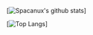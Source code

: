 [![Spacanux's github stats](https://github-readme-stats.vercel.app/api?username=spacanux&count_private=true&show_icons=true&theme=radical&hide_rank=false)]

[![Top Langs](https://github-readme-stats.vercel.app/api/top-langs/?username=spacanux)]
